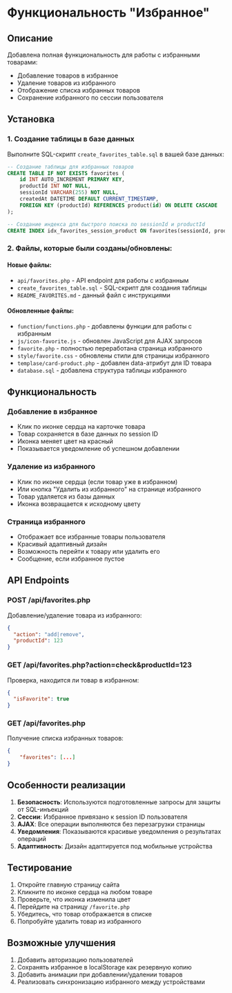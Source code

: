 # Функциональность "Избранное"

## Описание

Добавлена полная функциональность для работы с избранными товарами:

- Добавление товаров в избранное
- Удаление товаров из избранного
- Отображение списка избранных товаров
- Сохранение избранного по сессии пользователя

## Установка

### 1. Создание таблицы в базе данных

Выполните SQL-скрипт `create_favorites_table.sql` в вашей базе данных:

```sql
-- Создание таблицы для избранных товаров
CREATE TABLE IF NOT EXISTS favorites (
    id INT AUTO_INCREMENT PRIMARY KEY,
    productId INT NOT NULL,
    sessionId VARCHAR(255) NOT NULL,
    createdAt DATETIME DEFAULT CURRENT_TIMESTAMP,
    FOREIGN KEY (productId) REFERENCES product(id) ON DELETE CASCADE
);

-- Создание индекса для быстрого поиска по sessionId и productId
CREATE INDEX idx_favorites_session_product ON favorites(sessionId, productId);
```

### 2. Файлы, которые были созданы/обновлены:

#### Новые файлы:

- `api/favorites.php` - API endpoint для работы с избранным
- `create_favorites_table.sql` - SQL-скрипт для создания таблицы
- `README_FAVORITES.md` - данный файл с инструкциями

#### Обновленные файлы:

- `function/functions.php` - добавлены функции для работы с избранным
- `js/icon-favorite.js` - обновлен JavaScript для AJAX запросов
- `favorite.php` - полностью переработана страница избранного
- `style/favorite.css` - обновлены стили для страницы избранного
- `templase/card-product.php` - добавлен data-атрибут для ID товара
- `database.sql` - добавлена структура таблицы избранного

## Функциональность

### Добавление в избранное

- Клик по иконке сердца на карточке товара
- Товар сохраняется в базе данных по session ID
- Иконка меняет цвет на красный
- Показывается уведомление об успешном добавлении

### Удаление из избранного

- Клик по иконке сердца (если товар уже в избранном)
- Или кнопка "Удалить из избранного" на странице избранного
- Товар удаляется из базы данных
- Иконка возвращается к исходному цвету

### Страница избранного

- Отображает все избранные товары пользователя
- Красивый адаптивный дизайн
- Возможность перейти к товару или удалить его
- Сообщение, если избранное пустое

## API Endpoints

### POST /api/favorites.php

Добавление/удаление товара из избранного:

```json
{
  "action": "add|remove",
  "productId": 123
}
```

### GET /api/favorites.php?action=check&productId=123

Проверка, находится ли товар в избранном:

```json
{
  "isFavorite": true
}
```

### GET /api/favorites.php

Получение списка избранных товаров:

```json
{
    "favorites": [...]
}
```

## Особенности реализации

1. **Безопасность**: Используются подготовленные запросы для защиты от SQL-инъекций
2. **Сессии**: Избранное привязано к session ID пользователя
3. **AJAX**: Все операции выполняются без перезагрузки страницы
4. **Уведомления**: Показываются красивые уведомления о результатах операций
5. **Адаптивность**: Дизайн адаптируется под мобильные устройства

## Тестирование

1. Откройте главную страницу сайта
2. Кликните по иконке сердца на любом товаре
3. Проверьте, что иконка изменила цвет
4. Перейдите на страницу `/favorite.php`
5. Убедитесь, что товар отображается в списке
6. Попробуйте удалить товар из избранного

## Возможные улучшения

1. Добавить авторизацию пользователей
2. Сохранять избранное в localStorage как резервную копию
3. Добавить анимации при добавлении/удалении товаров
4. Реализовать синхронизацию избранного между устройствами
